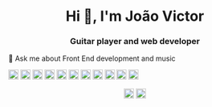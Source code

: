 <h1 align="center">Hi 👋, I'm João Victor</h1>
<h3 align="center">Guitar player and web developer</h3>
💬 Ask me about Front End development and music

<p align="left"><img src="https://konpa.github.io/devicon/devicon.git/icons/react/react-original-wordmark.svg" alt="react" width="20" height="20"/> <img src="https://konpa.github.io/devicon/devicon.git/icons/angularjs/angularjs-original.svg" alt="angularjs" width="20" height="20"/> <img src="https://konpa.github.io/devicon/devicon.git/icons/bootstrap/bootstrap-plain.svg" alt="bootstrap" width="20" height="20"/> <img src="https://konpa.github.io/devicon/devicon.git/icons/css3/css3-original-wordmark.svg" alt="css3" width="20" height="20"/> <img src="https://konpa.github.io/devicon/devicon.git/icons/django/django-original.svg" alt="django" width="20" height="20"/> <img src="https://konpa.github.io/devicon/devicon.git/icons/html5/html5-original-wordmark.svg" alt="html5" width="20" height="20"/> <img src="https://konpa.github.io/devicon/devicon.git/icons/java/java-original-wordmark.svg" alt="java" width="20" height="20"/> <img src="https://konpa.github.io/devicon/devicon.git/icons/javascript/javascript-original.svg" alt="javascript" width="20" height="20"/> <img src="https://konpa.github.io/devicon/devicon.git/icons/mysql/mysql-original-wordmark.svg" alt="mysql" width="20" height="20"/> <img src="https://konpa.github.io/devicon/devicon.git/icons/sass/sass-original.svg" alt="sass" width="20" height="20"/> <img src="https://konpa.github.io/devicon/devicon.git/icons/python/python-original-wordmark.svg" alt="python" width="20" height="20"/></p><p align="center">
<a href="https://twitter.com/jvcdomingao" target="blank"><img align="center" src="https://cdn.jsdelivr.net/npm/simple-icons@3.0.1/icons/twitter.svg" alt="jvcdomingao" height="20" width="20" /></a>
<a href="https://linkedin.com/in/joão-victor-cardoso-domingues-ba88a114a" target="blank"><img align="center" src="https://cdn.jsdelivr.net/npm/simple-icons@3.0.1/icons/linkedin.svg" alt="joão-victor-cardoso-domingues-ba88a114a" height="20" width="20" /></a>
</p>
